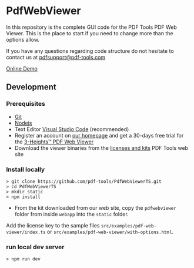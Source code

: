 # PdfWebViewer

In this repository is the complete GUI code for the PDF Tools PDF Web Viewer.
This is the place to start if you need to change more than the options allow.

If you have any questions regarding code structure do not hesitate to contact us at pdfsupport@pdf-tools.com

[Online Demo](https://www.pdf-tools.com/pdf20/en/products/pdf-rendering/pdf-web-viewer/online-demo/)

## Development

### Prerequisites

- [Git](https://git-scm.com/download/win)
- [Nodejs](https://nodejs.org/)
- Text Editor [Visual Studio Code](https://code.visualstudio.com/) (recommended)
- Register an account on [our homepage](https://www.pdf-tools.com/pdf20/en/products/pdf-rendering/pdf-web-viewer/) and get a 30-days free trial for the [3-Heights™ PDF Web Viewer](https://www.pdf-tools.com/pdf20/en/products/pdf-rendering/pdf-web-viewer/)
- Download the viewer binaries from the [licenses and kits](https://www.pdf-tools.com/pdf20/en/mypdftools/licenses-kits/) PDF Tools web site

### Install locally
```
> git clone https://github.com/pdf-tools/PdfWebViewerTS.git
> cd PdfWebViewerTS
> mkdir static
> npm install
```

- From the kit downloaded from our web site, copy the `pdfwebviewer` folder from inside `webapp` into the `static` folder.

Add the license key to the sample files `src/examples/pdf-web-viewer/index.ts` or `src/examples/pdf-web-viewer/with-options.html`.

### run local dev server
```
> npm run dev
```
